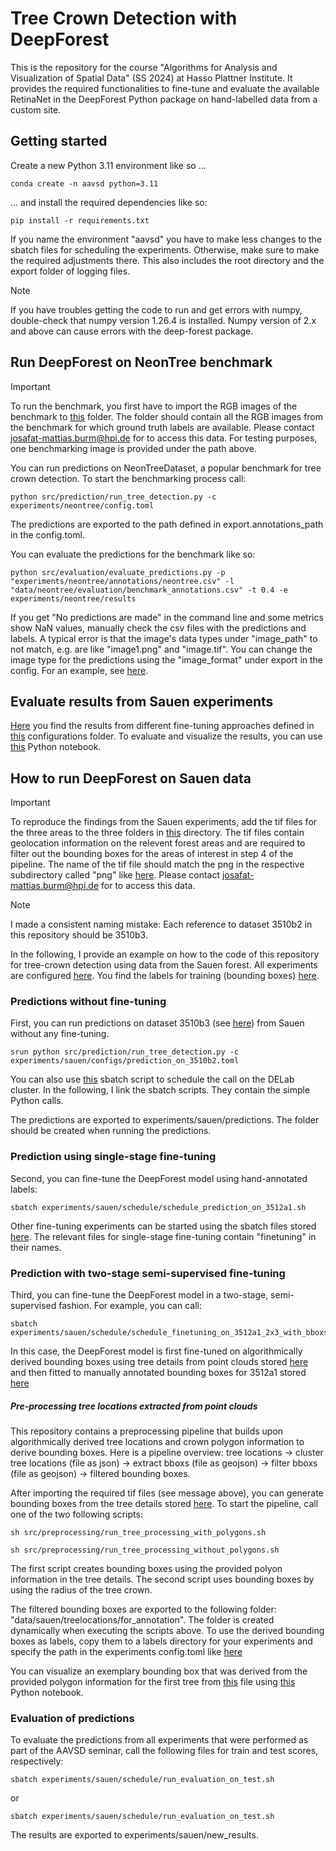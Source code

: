 # Tree Crown Detection with DeepForest

This is the repository for the course "Algorithms for Analysis and Visualization of Spatial Data" (SS 2024) at Hasso Plattner Institute. It provides the required functionalities to fine-tune and evaluate the available RetinaNet in the DeepForest Python package on hand-labelled data from a custom site.

## Getting started

Create a new Python 3.11 environment like so ...
```
conda create -n aavsd python=3.11
```
... and install the required dependencies like so:
```
pip install -r requirements.txt
```

If you name the environment "aavsd" you have to make less changes to the sbatch files for scheduling the experiments. Otherwise, make sure to make the required adjustments there. This also includes the root directory and the export folder of logging files.

> [!NOTE]  
> If you have troubles getting the code to run and get errors with numpy, double-check that numpy version 1.26.4 is installed. Numpy version of 2.x and above can cause errors with the deep-forest package.

## Run DeepForest on NeonTree benchmark

> [!IMPORTANT]  
> To run the benchmark, you first have to import the RGB images of the benchmark to [this](data/neontree/evaluation/RGB_with_annotations) folder. The folder should contain all the RGB images from the benchmark for which ground truth labels are available. Please contact josafat-mattias.burm@hpi.de for to access this data. For testing purposes, one benchmarking image is provided under the path above.

You can run predictions on NeonTreeDataset, a popular benchmark for tree crown detection. To start the benchmarking process call:
```
python src/prediction/run_tree_detection.py -c experiments/neontree/config.toml
```
The predictions are exported to the path defined in export.annotations_path in the config.toml.

You can evaluate the predictions for the benchmark like so:
```
python src/evaluation/evaluate_predictions.py -p "experiments/neontree/annotations/neontree.csv" -l "data/neontree/evaluation/benchmark_annotations.csv" -t 0.4 -e experiments/neontree/results
```

If you get "No predictions are made" in the command line and some metrics show NaN values, manually check the csv files with the predictions and labels. A typical error is that the image's data types under "image_path" to not match, e.g. are like "image1.png" and "image.tif". You can change the image type for the predictions using the "image_format" under export in the config. For an example, see [here](experiments/neontree/config.toml).

## Evaluate results from Sauen experiments

[Here](experiments/sauen/results) you find the results from different fine-tuning approaches defined in [this](experiments/sauen/configs) configurations folder. To evaluate and visualize the results, you can use [this](experiments/sauen/evaluation/evaluation.ipynb) Python notebook.

## How to run DeepForest on Sauen data

> [!IMPORTANT]  
>  To reproduce the findings from the Sauen experiments, add the tif files for the three areas to the three folders in [this](data/sauen/tiles) directory. The tif files contain geolocation information on the relevent forest areas and are required to filter out the bounding boxes for the areas of interest in step 4 of the pipeline. The name of the tif file should match the png in the respective subdirectory called "png" like [here](data/sauen/tiles/120m_1140px_3510b2/png). Please contact josafat-mattias.burm@hpi.de for to access this data.

> [!NOTE]  
> I made a consistent naming mistake: Each reference to dataset 3510b2 in this repository should be 3510b3.

In the following, I provide an example on how to the code of this repository for tree-crown detection using data from the Sauen forest. All experiments are configured [here](experiments/sauen/configs). You find the labels for training (bounding boxes) [here](experiments/sauen/labels). 

### Predictions without fine-tuning

First, you can run predictions on dataset 3510b3 (see [here](experiments/sauen/labels/edited_annotations_120m_1140px_3510b2)) from Sauen without any fine-tuning.
```
srun python src/prediction/run_tree_detection.py -c experiments/sauen/configs/prediction_on_3510b2.toml
```

You can also use [this](experiments/sauen/schedule/schedule_prediction_on_3510b2.sh) sbatch script to schedule the call on the DELab cluster. In the following, I link the sbatch scripts. They contain the simple Python calls.

The predictions are exported to experiments/sauen/predictions. The folder should be created when running the predictions.

### Prediction using single-stage fine-tuning

Second, you can fine-tune the DeepForest model using hand-annotated labels:
```
sbatch experiments/sauen/schedule/schedule_prediction_on_3512a1.sh
```

Other fine-tuning experiments can be started using the sbatch files stored [here](experiments/sauen/schedule). The relevant files for single-stage fine-tuning contain "finetuning" in their names.

### Prediction with two-stage semi-supervised fine-tuning

Third, you can fine-tune the DeepForest model in a two-stage, semi-supervised fashion. For example, you can call:

```
sbatch experiments/sauen/schedule/schedule_finetuning_on_3512a1_2x3_with_bboxs_from_polygons.sh
```

In this case, the DeepForest model is first fine-tuned on algorithmically derived bounding boxes using tree details from point clouds stored [here](experiments/sauen/labels/computed_annotations_from_polygons_120m_1240px_3512a1_2x3) and then fitted to manually annotated bounding boxes for 3512a1 stored [here](experiments/sauen/labels/edited_annotations_120m_1240px_3512a1)

##### Pre-processing tree locations extracted from point clouds

This repository contains a preprocessing pipeline that builds upon algorithmically derived tree locations and crown polygon information to derive bounding boxes. Here is a pipeline overview: tree locations -> cluster tree locations (file as json) -> extract bboxs (file as geojson) -> filter bboxs (file as geojson) -> filtered bounding boxes.

After importing the required tif files (see message above), you can generate bounding boxes from the tree details stored [here](data/sauen/treelocations). To start the pipeline, call one of the two following scripts:

```
sh src/preprocessing/run_tree_processing_with_polygons.sh
```
```
sh src/preprocessing/run_tree_processing_without_polygons.sh
```
The first script creates bounding boxes using the provided polyon information in the tree details. The second script uses bounding boxes by using the radius of the tree crown.

The filtered bounding boxes are exported to the following folder: "data/sauen/treelocations/for_annotation". The folder is created dynamically when executing the scripts above. To use the derived bounding boxes as labels, copy them to a labels directory for your experiments and specify the path in the experiments config.toml like [here](experiments/sauen/configs/semisupervised_finetuning_with_bboxs_from_polygons.toml)

You can visualize an exemplary bounding box that was derived from the provided polygon information for the first tree from [this](data/sauen/treelocations/treeDetails-20230720_Sauen_PLS_part1.json) file using [this](experiments/sauen/evaluation/plot_bounding_box_from_polygon.ipynb) Python notebook.

### Evaluation of predictions

To evaluate the predictions from all experiments that were performed as part of the AAVSD seminar, call the following files for train and test scores, respectively:
```
sbatch experiments/sauen/schedule/run_evaluation_on_test.sh
```
or
```
sbatch experiments/sauen/schedule/run_evaluation_on_test.sh
```
The results are exported to experiments/sauen/new_results.